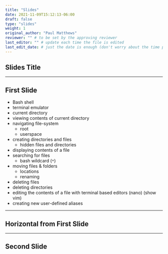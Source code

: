 ```yaml
---
title: "Slides"
date: 2021-11-09T15:12:13-06:00
draft: false
type: "slides"
weight: 1
original_author: "Paul Matthews" 
reviewer: "" # to be set by the approving reviewer
last_editor: "" # update each time the file is edited
last_edit_date: # just the date is enough (don't worry about the time portion)
---
```


## Slides Title

---

## First Slide

- Bash shell
- terminal emulator
- current directory
- viewing contents of current directory
- navigating file-system
  - root
  - userspace
- creating directories and files
  - hidden files and directories
- displaying contents of a file
- searching for files
  - bash wildcard (`*`)
- moving files & folders
  - locations
  - renaming
- deleting files
- deleting directories
- editing the contents of a file with terminal based editors (nano) (show vim)
- creating new user-defined aliases

___

## Horizontal from First Slide

---

## Second Slide
